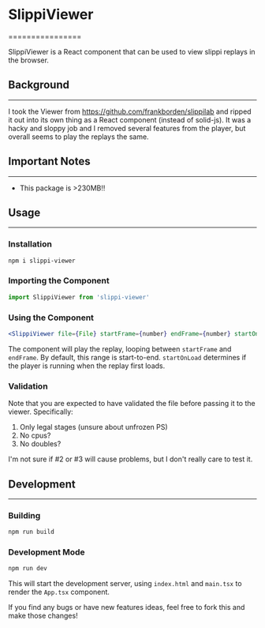 # SlippiViewer
================

SlippiViewer is a React component that can be used to view slippi replays in the browser.

## Background
------------

I took the Viewer from https://github.com/frankborden/slippilab and ripped it out into its own thing as a React component (instead of solid-js). It was a hacky and sloppy job and I removed several features from the player, but overall seems to play the replays the same.

## Important Notes
-----------------

* This package is >230MB!!

## Usage
-----

### Installation

```bash
npm i slippi-viewer
```

### Importing the Component

```jsx
import SlippiViewer from 'slippi-viewer'
```

### Using the Component

```jsx
<SlippiViewer file={File} startFrame={number} endFrame={number} startOnLoad={boolean}>
```

The component will play the replay, looping between `startFrame` and `endFrame`. By default, this range is start-to-end. `startOnLoad` determines if the player is running when the replay first loads.

### Validation

Note that you are expected to have validated the file before passing it to the viewer. Specifically:

1. Only legal stages (unsure about unfrozen PS)
2. No cpus?
3. No doubles?

I'm not sure if #2 or #3 will cause problems, but I don't really care to test it.

## Development
-------------

### Building

```bash
npm run build
```

### Development Mode

```bash
npm run dev
```

This will start the development server, using `index.html` and `main.tsx` to render the `App.tsx` component.

If you find any bugs or have new features ideas, feel free to fork this and make those changes!